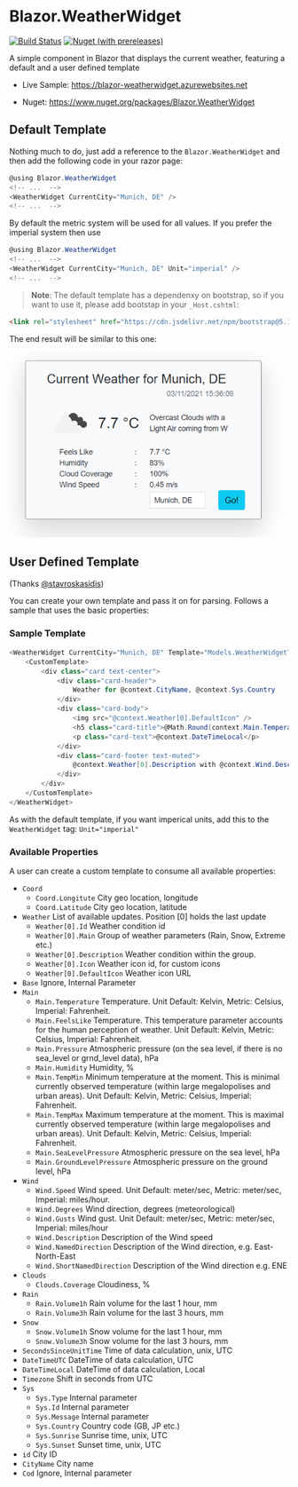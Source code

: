 # Blazor.WeatherWidget
[![Build Status](https://dev.azure.com/georgekosmidis/Blazor.WeatherWidget/_apis/build/status/Main?branchName=main)](https://dev.azure.com/georgekosmidis/Blazor.WeatherWidget/_build/latest?definitionId=38&branchName=main) [![Nuget (with prereleases)](https://img.shields.io/nuget/vpre/Blazor.WeatherWidget.svg?logo=nuget)](https://www.nuget.org/packages/Blazor.WeatherWidget) 

A simple component in Blazor that displays the current weather, featuring a default and a user defined template

* Live Sample: https://blazor-weatherwidget.azurewebsites.net

* Nuget: https://www.nuget.org/packages/Blazor.WeatherWidget

## Default Template
Nothing much to do, just add a reference to the `Blazor.WeatherWidget` and then add the following code in your razor page:
```csharp
@using Blazor.WeatherWidget
<!-- ...  -->
<WeatherWidget CurrentCity="Munich, DE" />
<!-- ...  -->
```
By default the metric system will be used for all values. If you prefer the imperial system then use
```csharp
@using Blazor.WeatherWidget
<!-- ...  -->
<WeatherWidget CurrentCity="Munich, DE" Unit="imperial" />
<!-- ...  -->
```

> **Note**:
 The default template has a dependenxy on bootstrap, so if you want to use it, please add bootstap in your `_Host.cshtml`:

 ```html
<link rel="stylesheet" href="https://cdn.jsdelivr.net/npm/bootstrap@5.1.3/dist/css/bootstrap.min.css" />
 ```

The end result will be similar to this one:

![Weather.Widget](https://raw.githubusercontent.com/georgekosmidis/Blazor.WeatherWidget/main/_readme/weatherwidget.png)

## User Defined Template
(Thanks [@stavroskasidis](https://github.com/stavroskasidis))

You can create your own template and pass it on for parsing. Follows a sample that uses the basic properties:

### Sample Template

```csharp
<WeatherWidget CurrentCity="Munich, DE" Template="Models.WeatherWidgetTemplate.Custom">
    <CustomTemplate>
        <div class="card text-center">
            <div class="card-header">
                Weather for @context.CityName, @context.Sys.Country
            </div>
            <div class="card-body">
                <img src="@context.Weather[0].DefaultIcon" />
                <h5 class="card-title">@Math.Round(context.Main.Temperature, 1)&nbsp;°C</h5>
                <p class="card-text">@context.DateTimeLocal</p>
            </div>
            <div class="card-footer text-muted">
                @context.Weather[0].Description with @context.Wind.Description coming from @context.Wind.NamedDirection
            </div>
        </div>
    </CustomTemplate>
</WeatherWidget>
```
As with the default template, if you want imperical units, add this to the `WeatherWidget` tag: `Unit="imperial" `
 

### Available Properties
A user can create a custom template to consume all available properties:

*   `Coord`
    *   `Coord.Longitute` City geo location, longitude
    *   `Coord.Latitude` City geo location, latitude
*   `Weather` List of available updates. Position [0] holds the last update
    *   `Weather[0].Id` Weather condition id
    *   `Weather[0].Main` Group of weather parameters (Rain, Snow, Extreme etc.)
    *   `Weather[0].Description` Weather condition within the group.
    *   `Weather[0].Icon` Weather icon id, for custom icons
    *   `Weather[0].DefaultIcon` Weather icon URL    
*   `Base` Ignore, Internal Parameter    
*   `Main`
    *   `Main.Temperature` Temperature. Unit Default: Kelvin, Metric: Celsius, Imperial: Fahrenheit.
    *   `Main.FeelsLike` Temperature. This temperature parameter accounts for the human perception of weather. Unit Default: Kelvin, Metric: Celsius, Imperial: Fahrenheit.
    *   `Main.Pressure` Atmospheric pressure (on the sea level, if there is no sea_level or grnd_level data), hPa
    *   `Main.Humidity` Humidity, %
    *   `Main.TempMin` Minimum temperature at the moment. This is minimal currently observed temperature (within large megalopolises and urban areas). Unit Default: Kelvin, Metric: Celsius, Imperial: Fahrenheit.
    *   `Main.TempMax` Maximum temperature at the moment. This is maximal currently observed temperature (within large megalopolises and urban areas). Unit Default: Kelvin, Metric: Celsius, Imperial: Fahrenheit.
    *   `Main.SeaLevelPressure` Atmospheric pressure on the sea level, hPa
    *   `Main.GroundLevelPressure` Atmospheric pressure on the ground level, hPa
*   `Wind`
    *   `Wind.Speed` Wind speed. Unit Default: meter/sec, Metric: meter/sec, Imperial: miles/hour.
    *   `Wind.Degrees` Wind direction, degrees (meteorological)
    *   `Wind.Gusts` Wind gust. Unit Default: meter/sec, Metric: meter/sec, Imperial: miles/hour
    *   `Wind.Description` Description of the Wind speed
    *   `Wind.NamedDirection` Description of the Wind direction, e.g. East-North-East
    *   `Wind.ShortNamedDirection` Description of the Wind direction e.g. ENE       
*   `Clouds`
    *   `Clouds.Coverage` Cloudiness, %
*   `Rain`
    *   `Rain.Volume1h` Rain volume for the last 1 hour, mm
    *   `Rain.Volume3h` Rain volume for the last 3 hours, mm
*   `Snow`
    *   `Snow.Volume1h` Snow volume for the last 1 hour, mm
    *   `Snow.Volume3h` Snow volume for the last 3 hours, mm
*   `SecondsSinceUnitTime` Time of data calculation, unix, UTC
*   `DateTimeUTC` DateTime of data calculation,  UTC
*   `DateTimeLocal` DateTime of data calculation, Local
*   `Timezone` Shift in seconds from UTC
*   `Sys`
    *   `Sys.Type` Internal parameter
    *   `Sys.Id` Internal parameter
    *   `Sys.Message` Internal parameter
    *   `Sys.Country` Country code (GB, JP etc.)
    *   `Sys.Sunrise` Sunrise time, unix, UTC
    *   `Sys.Sunset` Sunset time, unix, UTC
*   `id` City ID
*   `CityName` City name
*   `Cod` Ignore, Internal parameter

